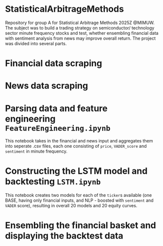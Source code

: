 # StatisticalArbitrageMethods
Repository for group A for Statistical Arbitrage Methods 2025Z @MIMUW. The subject was to build a trading strategy on semiconductor/ technology sector minute frequency stocks and test, whether ensembling financial data with sentiment analysis from news may improve overall return. The project was divided into several parts.

# Financial data scraping

# News data scraping

# Parsing data and feature engineering `FeatureEngineering.ipynb`
This notebook takes in the financial and news input and aggregates them into seperate .csv files, each one consisting of `price`, `VADER_score` and `sentiment` in minute frequency.

# Constructing the LSTM model and backtesting `LSTM.ipynb`
This notebook creates two models for each of the `ticker`s available (one BASE, having only financial inputs, and NLP - boosted with `sentiment` and `VADER` score), resulting in overall 20 models and 20 equity curves.

# Ensembling the financial basket and displaying the backtest data
